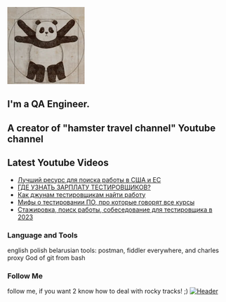 [![Header](https://github.com/Bajnou/Alexey/blob/main/assets/pnd.png)](https://www.youtube.com/user/Stanleyxxl/)
## I'm a QA Engineer. 
## A creator of "hamster travel channel" Youtube channel 

## Latest Youtube Videos

<!-- YOUTUBE:START -->
- [Лучший ресурс для поиска работы в США и ЕС](https://www.youtube.com/watch?v=-rjJ2hGHVE4)
- [ГДЕ УЗНАТЬ ЗАРПЛАТУ ТЕСТИРОВЩИКОВ?](https://www.youtube.com/watch?v=3aQ_10njG-8)
- [Как джунам тестировщикам найти работу](https://www.youtube.com/watch?v=v_qFEI5dIQg)
- [Мифы о тестировании ПО, про которые говорят все курсы](https://www.youtube.com/watch?v=1wwmoIxzwqw)
- [Стажировка, поиск работы, собеседование для тестировщика в 2023](https://www.youtube.com/watch?v=2Kd4nnMupjk)
<!-- YOUTUBE:END -->

### Language and Tools
english
polish
belarusian
tools: postman, fiddler everywhere, and charles proxy
God of git from bash

### Follow Me
follow me, if you want 2 know how to deal with rocky tracks! ;)
[![Header](https://img.shields.io/badge/Youtube-090909?style=for-the-badge&logo=youtube&logoColor=f70000)](https://www.youtube.com/user/Stanleyxxl?sub_confirmation=1)
